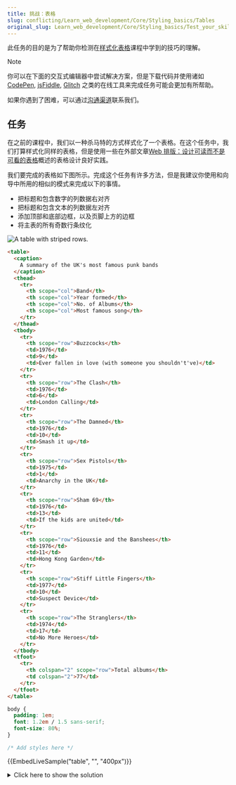```yaml
---
title: 挑战：表格
slug: conflicting/Learn_web_development/Core/Styling_basics/Tables
original_slug: Learn_web_development/Core/Styling_basics/Test_your_skills/Tables
---
```


此任务的目的是为了帮助你检测在[样式化表格](/zh-CN/docs/Learn_web_development/Core/Styling_basics/Tables)课程中学到的技巧的理解。

> [!NOTE]
> 你可以在下面的交互式编辑器中尝试解决方案，但是下载代码并使用诸如[CodePen](https://codepen.io/), [jsFiddle](https://jsfiddle.net/), [Glitch](https://glitch.com/) 之类的在线工具来完成任务可能会更加有所帮助。
>
> 如果你遇到了困难，可以通过[沟通渠道](/zh-CN/docs/MDN/Community/Communication_channels)联系我们。

## 任务

在之前的课程中，我们以一种杀马特的方式样式化了一个表格。在这个任务中，我们打算样式化同样的表格，但是使用一些在外部文章[Web 排版：设计可读而不是可看的表格](https://alistapart.com/article/web-typography-tables/)概述的表格设计良好实践。

我们要完成的表格如下图所示。完成这个任务有许多方法，但是我建议你使用和向导中所用的相似的模式来完成以下的事情。

- 把标题和包含数字的列数据右对齐
- 把标题和包含文本的列数据左对齐
- 添加顶部和底部边框，以及页脚上方的边框
- 将主表的所有奇数行条纹化

![A table with striped rows.](mdn-table-bands.png)

```html live-sample___table
<table>
  <caption>
    A summary of the UK's most famous punk bands
  </caption>
  <thead>
    <tr>
      <th scope="col">Band</th>
      <th scope="col">Year formed</th>
      <th scope="col">No. of Albums</th>
      <th scope="col">Most famous song</th>
    </tr>
  </thead>
  <tbody>
    <tr>
      <th scope="row">Buzzcocks</th>
      <td>1976</td>
      <td>9</td>
      <td>Ever fallen in love (with someone you shouldn't've)</td>
    </tr>
    <tr>
      <th scope="row">The Clash</th>
      <td>1976</td>
      <td>6</td>
      <td>London Calling</td>
    </tr>
    <tr>
      <th scope="row">The Damned</th>
      <td>1976</td>
      <td>10</td>
      <td>Smash it up</td>
    </tr>
    <tr>
      <th scope="row">Sex Pistols</th>
      <td>1975</td>
      <td>1</td>
      <td>Anarchy in the UK</td>
    </tr>
    <tr>
      <th scope="row">Sham 69</th>
      <td>1976</td>
      <td>13</td>
      <td>If the kids are united</td>
    </tr>
    <tr>
      <th scope="row">Siouxsie and the Banshees</th>
      <td>1976</td>
      <td>11</td>
      <td>Hong Kong Garden</td>
    </tr>
    <tr>
      <th scope="row">Stiff Little Fingers</th>
      <td>1977</td>
      <td>10</td>
      <td>Suspect Device</td>
    </tr>
    <tr>
      <th scope="row">The Stranglers</th>
      <td>1974</td>
      <td>17</td>
      <td>No More Heroes</td>
    </tr>
  </tbody>
  <tfoot>
    <tr>
      <th colspan="2" scope="row">Total albums</th>
      <td colspan="2">77</td>
    </tr>
  </tfoot>
</table>
```

```css hidden live-sample___table
body {
  padding: 1em;
  font: 1.2em / 1.5 sans-serif;
  font-size: 80%;
}
```

```css live-sample___table
/* Add styles here */
```

{{EmbedLiveSample("table", "", "400px")}}

<details>
<summary>Click here to show the solution</summary>

The below is a sample of how the end result could be achieved, using similar techniques to the lesson. However there are a number of ways that would be perfectly correct, perhaps slightly more verbose.

```css
table {
  border-top: 1px solid #999;
  border-bottom: 1px solid #999;
  border-collapse: collapse;
}

th,
td {
  vertical-align: top;
  padding: 0.3em;
}

tr :nth-child(2),
tr :nth-child(3) {
  text-align: right;
}

tr :nth-child(1),
tr :nth-child(4) {
  text-align: left;
}

tbody tr:nth-child(odd) {
  background-color: #eee;
}

tfoot {
  border-top: 1px solid #999;
}

tfoot tr :nth-child(1) {
  text-align: right;
}

tfoot tr :nth-child(2) {
  text-align: left;
}
```

For the bonus question, you can make the table layout more predictable by adding {{cssxref("table-layout")}} with a value of [`fixed`](/zh-CN/docs/Web/CSS/table-layout#fixed) and an explicit `width`:

```css
table {
  table-layout: fixed;
  width: 100%;
}
```

</details>
